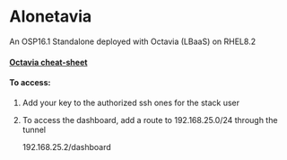 # Alonetavia
An OSP16.1 Standalone deployed with Octavia (LBaaS) on RHEL8.2

#### [Octavia cheat-sheet](https://github.com/drykxs/alonetavia/wiki)

#### To access: 
1. Add your key to the authorized ssh ones for the stack user
2. To access the dashboard, add a route to 192.168.25.0/24 through the tunnel
   
   192.168.25.2/dashboard
   
